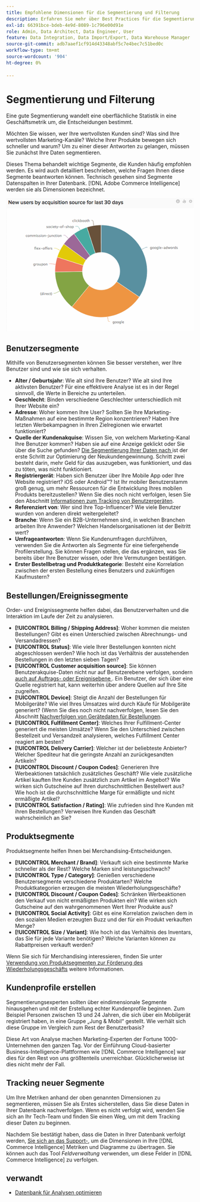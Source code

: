 ```yaml
---
title: Empfohlene Dimensionen für die Segmentierung und Filterung
description: Erfahren Sie mehr über Best Practices für die Segmentierung und Filterung.
exl-id: 66391bce-bdeb-4e9d-8089-1c796e00d91e
role: Admin, Data Architect, Data Engineer, User
feature: Data Integration, Data Import/Export, Data Warehouse Manager
source-git-commit: adb7aaef1cf914d43348abf5c7e4bec7c51bed0c
workflow-type: tm+mt
source-wordcount: '904'
ht-degree: 0%

---
```


# Segmentierung und Filterung

Eine gute Segmentierung wandelt eine oberflächliche Statistik in eine Geschäftsmetrik um, die Entscheidungen bestimmt.

Möchten Sie wissen, wer Ihre wertvollsten Kunden sind? Was sind Ihre wertvollsten Marketing-Kanäle? Welche Ihrer Produkte bewegen sich schneller und warum? Um zu einer dieser Antworten zu gelangen, müssen Sie zunächst Ihre Daten segmentieren.

Dieses Thema behandelt wichtige Segmente, die Kunden häufig empfohlen werden. Es wird auch detailliert beschrieben, welche Fragen Ihnen diese Segmente beantworten können. Technisch gesehen sind Segmente Datenspalten in Ihrer Datenbank. [!DNL Adobe Commerce Intelligence] werden sie als Dimensionen bezeichnet.

![](../../mbi/assets/mbi-critical-segments.png)


## Benutzersegmente

Mithilfe von Benutzersegmenten können Sie besser verstehen, wer Ihre Benutzer sind und wie sie sich verhalten.

* **Alter / Geburtsjahr**: Wie alt sind Ihre Benutzer? Wie alt sind Ihre aktivsten Benutzer? Für eine effektivere Analyse ist es in der Regel sinnvoll, die Werte in Bereiche zu unterteilen.
* **Geschlecht**: Binden verschiedene Geschlechter unterschiedlich mit Ihrer Website ein?
* **Adresse**: Woher kommen Ihre User? Sollten Sie Ihre Marketing-Maßnahmen auf eine bestimmte Region konzentrieren? Haben Ihre letzten Werbekampagnen in Ihren Zielregionen wie erwartet funktioniert?
* **Quelle der Kundenakquise**\: Wissen Sie, von welchem Marketing-Kanal Ihre Benutzer kommen? Haben sie auf eine Anzeige geklickt oder Sie über die Suche gefunden? [Die Segmentierung Ihrer Daten nach ](../data-analyst/analysis/google-track-user-acq.md) ist der erste Schritt zur Optimierung der Neukundengewinnung. Schritt zwei besteht darin, mehr Geld für das auszugeben, was funktioniert, und das zu töten, was nicht funktioniert.
* **Registriergerät**: Haben sich Benutzer über Ihre Mobile App oder Ihre Website registriert? iOS oder Android™? Ist Ihr mobiler Benutzerstamm groß genug, um mehr Ressourcen für die Entwicklung Ihres mobilen Produkts bereitzustellen? Wenn Sie dies noch nicht verfolgen, lesen Sie den Abschnitt [Informationen zum Tracking von Benutzergeräten](../data-analyst/analysis/track-usr-dev-browser.md).
* **Referenziert von**: Wer sind Ihre Top-Influencer? Wie viele Benutzer wurden von anderen direkt weitergeleitet?
* **Branche**: Wenn Sie ein B2B-Unternehmen sind, in welchen Branchen arbeiten Ihre Anwender? Welchen Handelsorganisationen ist der Beitritt wert?
* **Umfrageantworten**: Wenn Sie Kundenumfragen durchführen, verwenden Sie die Antworten als Segmente für eine tiefergehende Profilerstellung. Sie können Fragen stellen, die das ergänzen, was Sie bereits über Ihre Benutzer wissen, oder Ihre Vermutungen bestätigen.
* **Erster Bestellbetrag und Produktkategorie**: Besteht eine Korrelation zwischen der ersten Bestellung eines Benutzers und zukünftigen Kaufmustern?

## Bestellungen/Ereignissegmente

Order- und Ereignissegmente helfen dabei, das Benutzerverhalten und die Interaktion im Laufe der Zeit zu analysieren.

* **[!UICONTROL Billing / Shipping Address]**: Woher kommen die meisten Bestellungen? Gibt es einen Unterschied zwischen Abrechnungs- und Versandadressen?
* **[!UICONTROL Status]**: Wie viele Ihrer Bestellungen konnten nicht abgeschlossen werden? Wie hoch ist das Verhältnis der ausstehenden Bestellungen in den letzten sieben Tagen?
* **[!UICONTROL Customer acquisition source]**: Sie können Benutzerakquise-Daten nicht nur auf Benutzerebene verfolgen, sondern [ auch auf Auftrags- oder Ereignisebene ](../data-analyst/analysis/google-track-user-acq.md). Ein Benutzer, der sich über eine Quelle registriert hat, kann weiterhin über andere Quellen auf Ihre Site zugreifen.
* **[!UICONTROL Device]**: Steigt die Anzahl der Bestellungen für Mobilgeräte? Wie viel Ihres Umsatzes wird durch Käufe für Mobilgeräte generiert? (Wenn Sie dies noch nicht nachverfolgen, lesen Sie den Abschnitt [Nachverfolgen von Gerätedaten für Bestellungen](../data-analyst/analysis/track-usr-dev-browser.md).
* **[!UICONTROL Fulfillment Center]**: Welches Ihrer Fulfillment-Center generiert die meisten Umsätze? Wenn Sie den Unterschied zwischen Bestellzeit und Versandzeit analysieren, welches Fulfillment Center reagiert am besten?
* **[!UICONTROL Delivery Carrier]**: Welcher ist der beliebteste Anbieter? Welcher Spediteur hat die geringste Anzahl an zurückgesandten Artikeln?
* **[!UICONTROL Discount / Coupon Codes]**: Generieren Ihre Werbeaktionen tatsächlich zusätzliches Geschäft? Wie viele zusätzliche Artikel kauften Ihre Kunden zusätzlich zum Artikel im Angebot? Wie wirken sich Gutscheine auf Ihren durchschnittlichen Bestellwert aus? Wie hoch ist die durchschnittliche Marge für ermäßigte und nicht ermäßigte Artikel?
* **[!UICONTROL Satisfaction / Rating]**: Wie zufrieden sind Ihre Kunden mit ihren Bestellungen? Verweisen Ihre Kunden das Geschäft wahrscheinlich an Sie?

## Produktsegmente

Produktsegmente helfen Ihnen bei Merchandising-Entscheidungen.

* **[!UICONTROL Merchant / Brand]**: Verkauft sich eine bestimmte Marke schneller als der Rest? Welche Marken sind leistungsschwach?
* **[!UICONTROL Type / Category]**: Genießen verschiedene Benutzersegmente verschiedene Produktarten? Welche Produktkategorien erzeugen die meisten Wiederholungsgeschäfte?
* **[!UICONTROL Discount / Coupon Codes]**: Schränken Werbeaktionen den Verkauf von nicht ermäßigten Produkten ein? Wie wirken sich Gutscheine auf den wahrgenommenen Wert Ihrer Produkte aus?
* **[!UICONTROL Social Activity]**: Gibt es eine Korrelation zwischen dem in den sozialen Medien erzeugten Buzz und der für ein Produkt verkauften Menge?
* **[!UICONTROL Size / Variant]**: Wie hoch ist das Verhältnis des Inventars, das Sie für jede Variante benötigen? Welche Varianten können zu Rabattpreisen verkauft werden?

Wenn Sie sich für Merchandising interessieren, finden Sie unter [Verwendung von Produktsegmenten zur Förderung des Wiederholungsgeschäfts](../data-analyst/analysis/most-value-source-channel.md) weitere Informationen.

## Kundenprofile erstellen

Segmentierungsexperten sollten über eindimensionale Segmente hinausgehen und mit der Erstellung echter Kundenprofile beginnen. Zum Beispiel Personen zwischen 13 und 24 Jahren, die sich über ein Mobilgerät registriert haben, in eine Gruppe „Jung &amp; Mobil“ gestellt. Wie verhält sich diese Gruppe im Vergleich zum Rest der Benutzerbasis?

Diese Art von Analyse machen Marketing-Experten der Fortune 1000-Unternehmen den ganzen Tag. Vor der Einführung Cloud-basierter Business-Intelligence-Plattformen wie [!DNL Commerce Intelligence] war dies für den Rest von uns größtenteils unerreichbar. Glücklicherweise ist dies nicht mehr der Fall.

## Tracking neuer Segmente

Um Ihre Metriken anhand der oben genannten Dimensionen zu segmentieren, müssen Sie als Erstes sicherstellen, dass Sie diese Daten in Ihrer Datenbank nachverfolgen. Wenn es nicht verfolgt wird, wenden Sie sich an Ihr Tech-Team und finden Sie einen Weg, um mit dem Tracking dieser Daten zu beginnen.

Nachdem Sie bestätigt haben, dass die Daten in Ihrer Datenbank verfolgt werden, [ Sie sich an das Support-](https://experienceleague.adobe.com/docs/commerce-knowledge-base/kb/troubleshooting/miscellaneous/mbi-service-policies.html), um die Dimensionen in Ihre [!DNL Commerce Intelligence] Metriken und Diagramme zu übertragen. Sie können auch das Tool *Feldverwaltung* verwenden, um diese Felder in [!DNL Commerce Intelligence] zu verfolgen.

## verwandt

* [Datenbank für Analysen optimieren](../best-practices/opt-db-analysis.md)
